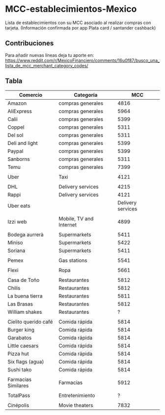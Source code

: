 # MCC-establecimientos-Mexico
Lista de establecimientos con su MCC asociado al realizar compras con tarjeta.
(Información confirmada por app Plata card / santander cashback)

## Contribuciones
Para añadir nuevas líneas deja tu aporte en:
https://www.reddit.com/r/MexicoFinanciero/comments/16u0f87/busco_una_lista_de_mcc_merchant_category_codes/

## Tabla
Comercio | Categoría | MCC
-------- | --------- | ---
Amazon | compras generales | 4816
AliExpress | compras generales | 5964
Calii | compras generales | 5399
Coppel | compras generales | 5311
Del sol | compras generales | 5311
Deli and light | compras generales | 5399
Paypal | compras generales | 5399
Sanborns | compras generales | 5311
Temu | compras generales | 7399
||
Uber | Taxi | 4121
||
DHL | Delivery services | 4215
Rappi | Delivery services | 4121
Uber eats || Delivery services | 4215
||
Izzi web | Mobile, TV and Internet | 4899
||
Bodega aurrerà | Supermarkets | 5411
Miniso | Supermarkets | 5422
Soriana | Supermarkets | 5411
||
Pemex | Gas stations | 5541
||
Flexi | Ropa | 5661
||
Casa de Toño | Restaurantes | 5812
Chilis | Restaurantes | 5812
La buena tierra | Restaurantes | 5811
Las Brasas | Restaurantes | 5812
William shakes | Restaurantes | ?
||
Cielito querido café | Comida rápida | 5814
Burger king | Comida rápida | 5814
Garabatos | Comida rápida | 5814
Little caesars | Comida rápida | 5814
Pizza hut | Comida rápida | 5814
Six flags (agua) | Comida rápida | 5814
Sushi tako | Comida rápida | 5814
||
Farmacias Similares | Farmacias | 5912
||
TotalPass | Entretenimiento | ?
||
Cinépolis | Movie theaters | 7832

